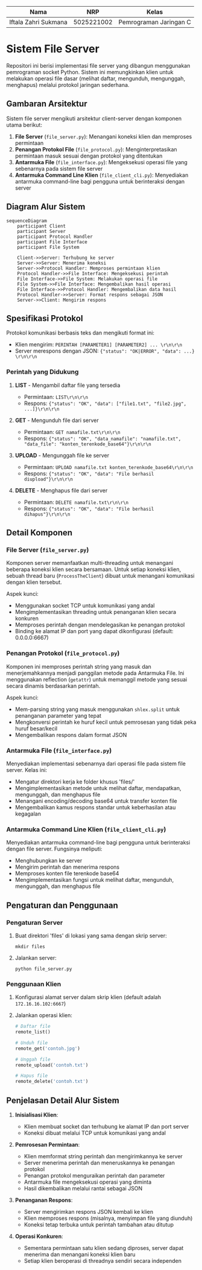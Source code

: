 
| Nama | NRP | Kelas |
|----------|-----------|-----------|
| Iftala Zahri Sukmana | 5025221002 | Pemrograman Jaringan C |

# Sistem File Server

Repositori ini berisi implementasi file server yang dibangun menggunakan pemrograman socket Python. Sistem ini memungkinkan klien untuk melakukan operasi file dasar (melihat daftar, mengunduh, mengunggah, menghapus) melalui protokol jaringan sederhana.

## Gambaran Arsitektur

Sistem file server mengikuti arsitektur client-server dengan komponen utama berikut:

1. **File Server** (`file_server.py`): Menangani koneksi klien dan memproses permintaan
2. **Penangan Protokol File** (`file_protocol.py`): Menginterpretasikan permintaan masuk sesuai dengan protokol yang ditentukan
3. **Antarmuka File** (`file_interface.py`): Mengeksekusi operasi file yang sebenarnya pada sistem file server
4. **Antarmuka Command Line Klien** (`file_client_cli.py`): Menyediakan antarmuka command-line bagi pengguna untuk berinteraksi dengan server

## Diagram Alur Sistem

```mermaid
sequenceDiagram
    participant Client
    participant Server
    participant Protocol Handler
    participant File Interface
    participant File System

    Client->>Server: Terhubung ke server
    Server->>Server: Menerima koneksi
    Server->>Protocol Handler: Memproses permintaan klien
    Protocol Handler->>File Interface: Mengeksekusi perintah
    File Interface->>File System: Melakukan operasi file
    File System->>File Interface: Mengembalikan hasil operasi
    File Interface->>Protocol Handler: Mengembalikan data hasil
    Protocol Handler->>Server: Format respons sebagai JSON
    Server->>Client: Mengirim respons
```

## Spesifikasi Protokol

Protokol komunikasi berbasis teks dan mengikuti format ini:
- Klien mengirim: `PERINTAH [PARAMETER1] [PARAMETER2] ... \r\n\r\n`
- Server merespons dengan JSON: `{"status": "OK|ERROR", "data": ...} \r\n\r\n`

### Perintah yang Didukung

1. **LIST** - Mengambil daftar file yang tersedia
   - Permintaan: `LIST\r\n\r\n`
   - Respons: `{"status": "OK", "data": ["file1.txt", "file2.jpg", ...]}\r\n\r\n`

2. **GET** - Mengunduh file dari server
   - Permintaan: `GET namafile.txt\r\n\r\n`
   - Respons: `{"status": "OK", "data_namafile": "namafile.txt", "data_file": "konten_terenkode_base64"}\r\n\r\n`

3. **UPLOAD** - Mengunggah file ke server
   - Permintaan: `UPLOAD namafile.txt konten_terenkode_base64\r\n\r\n`
   - Respons: `{"status": "OK", "data": "File berhasil diupload"}\r\n\r\n`

4. **DELETE** - Menghapus file dari server
   - Permintaan: `DELETE namafile.txt\r\n\r\n`
   - Respons: `{"status": "OK", "data": "File berhasil dihapus"}\r\n\r\n`

## Detail Komponen

### File Server (`file_server.py`)

Komponen server memanfaatkan multi-threading untuk menangani beberapa koneksi klien secara bersamaan. Untuk setiap koneksi klien, sebuah thread baru (`ProcessTheClient`) dibuat untuk menangani komunikasi dengan klien tersebut.

Aspek kunci:
- Menggunakan socket TCP untuk komunikasi yang andal
- Mengimplementasikan threading untuk penanganan klien secara konkuren
- Memproses perintah dengan mendelegasikan ke penangan protokol
- Binding ke alamat IP dan port yang dapat dikonfigurasi (default: 0.0.0.0:6667)

### Penangan Protokol (`file_protocol.py`)

Komponen ini memproses perintah string yang masuk dan menerjemahkannya menjadi panggilan metode pada Antarmuka File. Ini menggunakan reflection (`getattr`) untuk memanggil metode yang sesuai secara dinamis berdasarkan perintah.

Aspek kunci:
- Mem-parsing string yang masuk menggunakan `shlex.split` untuk penanganan parameter yang tepat
- Mengkonversi perintah ke huruf kecil untuk pemrosesan yang tidak peka huruf besar/kecil
- Mengembalikan respons dalam format JSON

### Antarmuka File (`file_interface.py`)

Menyediakan implementasi sebenarnya dari operasi file pada sistem file server. Kelas ini:
- Mengatur direktori kerja ke folder khusus 'files/'
- Mengimplementasikan metode untuk melihat daftar, mendapatkan, mengunggah, dan menghapus file
- Menangani encoding/decoding base64 untuk transfer konten file
- Mengembalikan kamus respons standar untuk keberhasilan atau kegagalan

### Antarmuka Command Line Klien (`file_client_cli.py`)

Menyediakan antarmuka command-line bagi pengguna untuk berinteraksi dengan file server. Fungsinya meliputi:
- Menghubungkan ke server
- Mengirim perintah dan menerima respons
- Memproses konten file terenkode base64
- Mengimplementasikan fungsi untuk melihat daftar, mengunduh, mengunggah, dan menghapus file

## Pengaturan dan Penggunaan

### Pengaturan Server

1. Buat direktori 'files' di lokasi yang sama dengan skrip server:
   ```
   mkdir files
   ```

2. Jalankan server:
   ```
   python file_server.py
   ```

### Penggunaan Klien

1. Konfigurasi alamat server dalam skrip klien (default adalah `172.16.16.102:6667`)

2. Jalankan operasi klien:
   ```python
   # Daftar file
   remote_list()
   
   # Unduh file
   remote_get('contoh.jpg')
   
   # Unggah file
   remote_upload('contoh.txt')
   
   # Hapus file
   remote_delete('contoh.txt')
   ```

## Penjelasan Detail Alur Sistem

1. **Inisialisasi Klien**:
   - Klien membuat socket dan terhubung ke alamat IP dan port server
   - Koneksi dibuat melalui TCP untuk komunikasi yang andal

2. **Pemrosesan Permintaan**:
   - Klien memformat string perintah dan mengirimkannya ke server
   - Server menerima perintah dan meneruskannya ke penangan protokol
   - Penangan protokol menguraikan perintah dan parameter
   - Antarmuka file mengeksekusi operasi yang diminta
   - Hasil dikembalikan melalui rantai sebagai JSON

3. **Penanganan Respons**:
   - Server mengirimkan respons JSON kembali ke klien
   - Klien memproses respons (misalnya, menyimpan file yang diunduh)
   - Koneksi tetap terbuka untuk perintah tambahan atau ditutup

4. **Operasi Konkuren**:
   - Sementara permintaan satu klien sedang diproses, server dapat menerima dan menangani koneksi klien baru
   - Setiap klien beroperasi di threadnya sendiri secara independen